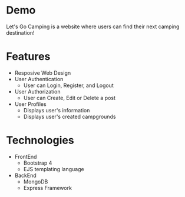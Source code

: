 # Demo
Let's Go Camping is a website where users can find their next camping destination!

# Features
* Resposive Web Design
* User Authentication
    * User can Login, Register, and Logout
* User Authorization
    * User can Create, Edit or Delete a post
* User Profiles
    * Displays user's information
    * Displays user's created campgrounds

# Technologies
* FrontEnd
    * Bootstrap 4
    * EJS templating language
* BackEnd
    * MongoDB
    * Express Framework